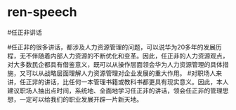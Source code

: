 # ren-speech

#任正非讲话

#任正非的很多讲话，都涉及人力资源管理的问题，可以说华为20多年的发展历程，无不伴随着内部人力资源的不断优化和变革。因此，任正非的人力资源观点，对大多数民企都具有借鉴意义，既可以从操作层面领会华为人力资源管理的具体措施，又可以从战略层面理解人力资源管理对企业发展的重大作用。
#对职场人来讲，任正非的讲话，比任何一本管理书籍或教科书都更具有现实意义。因此，本人建议职场人抽出点时间，系统地、全面地学习任正非的讲话，领会任正非的管理思想，一定可以给我们的职业发展开辟一片新天地。
